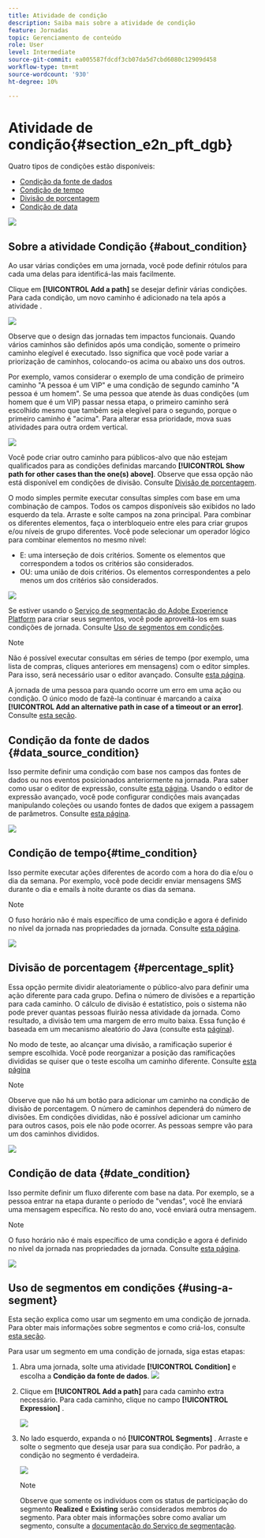 ```yaml
---
title: Atividade de condição
description: Saiba mais sobre a atividade de condição
feature: Jornadas
topic: Gerenciamento de conteúdo
role: User
level: Intermediate
source-git-commit: ea005587fdcdf3cb07da5d7cbd6080c12909d458
workflow-type: tm+mt
source-wordcount: '930'
ht-degree: 10%

---
```


# Atividade de condição{#section_e2n_pft_dgb}

Quatro tipos de condições estão disponíveis:

* [Condição da fonte de dados](#data_source_condition)
* [Condição de tempo](#time_condition)
* [Divisão de porcentagem](#percentage_split)
* [Condição de data](#date_condition)

![](../assets/journey49.png)

## Sobre a atividade Condição {#about_condition}

Ao usar várias condições em uma jornada, você pode definir rótulos para cada uma delas para identificá-las mais facilmente.

Clique em **[!UICONTROL Add a path]** se desejar definir várias condições. Para cada condição, um novo caminho é adicionado na tela após a atividade .

![](../assets/journey47.png)

Observe que o design das jornadas tem impactos funcionais. Quando vários caminhos são definidos após uma condição, somente o primeiro caminho elegível é executado. Isso significa que você pode variar a priorização de caminhos, colocando-os acima ou abaixo uns dos outros.

Por exemplo, vamos considerar o exemplo de uma condição de primeiro caminho &quot;A pessoa é um VIP&quot; e uma condição de segundo caminho &quot;A pessoa é um homem&quot;. Se uma pessoa que atende às duas condições (um homem que é um VIP) passar nessa etapa, o primeiro caminho será escolhido mesmo que também seja elegível para o segundo, porque o primeiro caminho é &quot;acima&quot;. Para alterar essa prioridade, mova suas atividades para outra ordem vertical.

![](../assets/journey48.png)

Você pode criar outro caminho para públicos-alvo que não estejam qualificados para as condições definidas marcando **[!UICONTROL Show path for other cases than the one(s) above]**. Observe que essa opção não está disponível em condições de divisão. Consulte [Divisão de porcentagem](#percentage_split).

O modo simples permite executar consultas simples com base em uma combinação de campos. Todos os campos disponíveis são exibidos no lado esquerdo da tela. Arraste e solte campos na zona principal. Para combinar os diferentes elementos, faça o interbloqueio entre eles para criar grupos e/ou níveis de grupo diferentes. Você pode selecionar um operador lógico para combinar elementos no mesmo nível:

* E: uma interseção de dois critérios. Somente os elementos que correspondem a todos os critérios são considerados.
* OU: uma união de dois critérios. Os elementos correspondentes a pelo menos um dos critérios são considerados.

![](../assets/journey64.png)

Se estiver usando o [Serviço de segmentação do Adobe Experience Platform](https://experienceleague.adobe.com/docs/experience-platform/segmentation/home.html) para criar seus segmentos, você pode aproveitá-los em suas condições de jornada. Consulte [Uso de segmentos em condições](../building-journeys/condition-activity.md#using-a-segment).


>[!NOTE]
>
>Não é possível executar consultas em séries de tempo (por exemplo, uma lista de compras, cliques anteriores em mensagens) com o editor simples. Para isso, será necessário usar o editor avançado. Consulte [esta página](https://experienceleague.adobe.com/docs/journeys/using/building-advanced-conditions-journeys/expressionadvanced.html?lang=pt-BR).

A jornada de uma pessoa para quando ocorre um erro em uma ação ou condição. O único modo de fazê-la continuar é marcando a caixa **[!UICONTROL Add an alternative path in case of a timeout or an error]**. Consulte [esta seção](../building-journeys/using-the-journey-designer.md#paths).

## Condição da fonte de dados {#data_source_condition}

Isso permite definir uma condição com base nos campos das fontes de dados ou nos eventos posicionados anteriormente na jornada. Para saber como usar o editor de expressão, consulte [esta página](https://experienceleague.adobe.com/docs/journeys/using/building-advanced-conditions-journeys/expressionadvanced.html). Usando o editor de expressão avançado, você pode configurar condições mais avançadas manipulando coleções ou usando fontes de dados que exigem a passagem de parâmetros. Consulte [esta página](../datasource/external-data-sources.md).

![](../assets/journey50.png)

## Condição de tempo{#time_condition}

Isso permite executar ações diferentes de acordo com a hora do dia e/ou o dia da semana. Por exemplo, você pode decidir enviar mensagens SMS durante o dia e emails à noite durante os dias da semana.

>[!NOTE]
>
>O fuso horário não é mais específico de uma condição e agora é definido no nível da jornada nas propriedades da jornada. Consulte [esta página](../building-journeys/timezone-management.md).

![](../assets/journey51.png)

## Divisão de porcentagem {#percentage_split}

Essa opção permite dividir aleatoriamente o público-alvo para definir uma ação diferente para cada grupo. Defina o número de divisões e a repartição para cada caminho. O cálculo de divisão é estatístico, pois o sistema não pode prever quantas pessoas fluirão nessa atividade da jornada. Como resultado, a divisão tem uma margem de erro muito baixa. Essa função é baseada em um mecanismo aleatório do Java (consulte esta [página](https://docs.oracle.com/javase/7/docs/api/java/util/Random.html)).

No modo de teste, ao alcançar uma divisão, a ramificação superior é sempre escolhida. Você pode reorganizar a posição das ramificações divididas se quiser que o teste escolha um caminho diferente. Consulte [esta página](../building-journeys/testing-the-journey.md)

>[!NOTE]
>
>Observe que não há um botão para adicionar um caminho na condição de divisão de porcentagem. O número de caminhos dependerá do número de divisões. Em condições divididas, não é possível adicionar um caminho para outros casos, pois ele não pode ocorrer. As pessoas sempre vão para um dos caminhos divididos.

![](../assets/journey52.png)

## Condição de data {#date_condition}

Isso permite definir um fluxo diferente com base na data. Por exemplo, se a pessoa entrar na etapa durante o período de &quot;vendas&quot;, você lhe enviará uma mensagem específica. No resto do ano, você enviará outra mensagem.

>[!NOTE]
>
>O fuso horário não é mais específico de uma condição e agora é definido no nível da jornada nas propriedades da jornada. Consulte [esta página](../building-journeys/timezone-management.md).

![](../assets/journey53.png)

## Uso de segmentos em condições {#using-a-segment}

Esta seção explica como usar um segmento em uma condição de jornada. Para obter mais informações sobre segmentos e como criá-los, consulte [esta seção](../segment/about-segments.md).

Para usar um segmento em uma condição de jornada, siga estas etapas:

1. Abra uma jornada, solte uma atividade **[!UICONTROL Condition]** e escolha a **Condição da fonte de dados**.
   ![](../assets/journey47.png)

1. Clique em **[!UICONTROL Add a path]** para cada caminho extra necessário. Para cada caminho, clique no campo **[!UICONTROL Expression]** .

   ![](../assets/segment3.png)

1. No lado esquerdo, expanda o nó **[!UICONTROL Segments]** . Arraste e solte o segmento que deseja usar para sua condição. Por padrão, a condição no segmento é verdadeira.

   ![](../assets/segment4.png)

   >[!NOTE]
   >
   >Observe que somente os indivíduos com os status de participação do segmento **Realized** e **Existing** serão considerados membros do segmento. Para obter mais informações sobre como avaliar um segmento, consulte a [documentação do Serviço de segmentação](https://experienceleague.adobe.com/docs/experience-platform/segmentation/tutorials/evaluate-a-segment.html?lang=en#interpret-segment-results).

